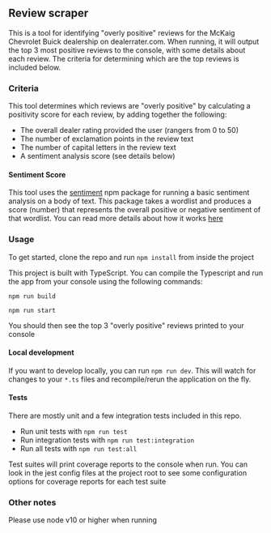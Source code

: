 ## Review scraper

This is a tool for identifying "overly positive" reviews for the McKaig Chevrolet Buick dealership on dealerrater.com. When running, it will output the top 3 most positive reviews to the console, with some details about each review. The criteria for determining which are the top reviews is included below.

### Criteria

This tool determines which reviews are "overly positive" by calculating a positivity score for each review, by adding together the following:

- The overall dealer rating provided the user (rangers from 0 to 50)
- The number of exclamation points in the review text
- The number of capital letters in the review text
- A sentiment analysis score (see details below)

#### Sentiment Score

This tool uses the [sentiment](https://github.com/thisandagain/sentiment) npm package for running a basic sentiment analysis on a body of text. This package takes a wordlist and produces a score (number) that represents the overall positive or negative sentiment of that wordlist. You can read more details about how it works [here](https://github.com/thisandagain/sentiment#how-it-works)

### Usage

To get started, clone the repo and run `npm install` from inside the project

This project is built with TypeScript. You can compile the Typescript and run the app from your console using the following commands:

```
npm run build
```

```
npm run start
```

You should then see the top 3 "overly positive" reviews printed to your console

#### Local development

If you want to develop locally, you can run `npm run dev`. This will watch for changes to your `*.ts` files and recompile/rerun the application on the fly.

#### Tests

There are mostly unit and a few integration tests included in this repo.

- Run unit tests with `npm run test`
- Run integration tests with `npm run test:integration`
- Run all tests with `npm run test:all`

Test suites will print coverage reports to the console when run. You can look in the jest config files at the project root to see some configuration options for coverage reports for each test suite

### Other notes

Please use node v10 or higher when running
